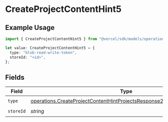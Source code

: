 # CreateProjectContentHint5

## Example Usage

```typescript
import { CreateProjectContentHint5 } from "@vercel/sdk/models/operations/createproject.js";

let value: CreateProjectContentHint5 = {
  type: "blob-read-write-token",
  storeId: "<id>",
};
```

## Fields

| Field                                                                                                                                                                  | Type                                                                                                                                                                   | Required                                                                                                                                                               | Description                                                                                                                                                            |
| ---------------------------------------------------------------------------------------------------------------------------------------------------------------------- | ---------------------------------------------------------------------------------------------------------------------------------------------------------------------- | ---------------------------------------------------------------------------------------------------------------------------------------------------------------------- | ---------------------------------------------------------------------------------------------------------------------------------------------------------------------- |
| `type`                                                                                                                                                                 | [operations.CreateProjectContentHintProjectsResponse200ApplicationJSONType](../../models/operations/createprojectcontenthintprojectsresponse200applicationjsontype.md) | :heavy_check_mark:                                                                                                                                                     | N/A                                                                                                                                                                    |
| `storeId`                                                                                                                                                              | *string*                                                                                                                                                               | :heavy_check_mark:                                                                                                                                                     | N/A                                                                                                                                                                    |